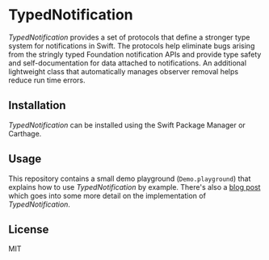 # TypedNotification

_TypedNotification_ provides a set of protocols that define a stronger type
system for notifications in Swift. The protocols help eliminate bugs arising
from the stringly typed Foundation notification APIs and provide type safety and
self-documentation for data attached to notifications. An additional lightweight
class that automatically manages observer removal helps reduce run time errors.

## Installation

_TypedNotification_ can be installed using the Swift Package Manager or
Carthage.

## Usage

This repository contains a small demo playground (`Demo.playground`) that
explains how to use _TypedNotification_ by example. There's also
a [blog post][typednotification-blog-post] which goes into some more detail on
the implementation of _TypedNotification_.

[typednotification-blog-post]: https://alexj.org/07/swift-typed-notifications/

## License

MIT

